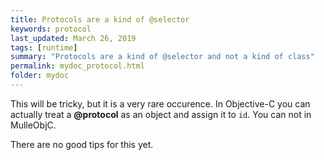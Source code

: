 ```yaml
---
title: Protocols are a kind of @selector
keywords: protocol
last_updated: March 26, 2019
tags: [runtime]
summary: "Protocols are a kind of @selector and not a kind of class"
permalink: mydoc_protocol.html
folder: mydoc
---
```


This will be tricky, but it is a very rare occurence. In Objective-C you
can actually treat a **@protocol** as an object and assign it to `id`.
You can not in MulleObjC.

There are no good tips for this yet.
